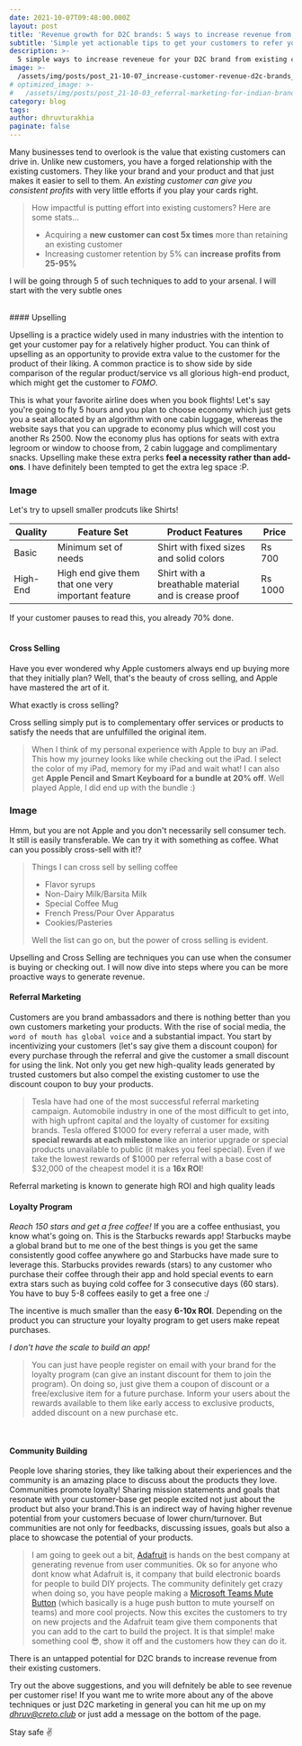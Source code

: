 ```yaml
---
date: 2021-10-07T09:48:00.000Z
layout: post
title: 'Revenue growth for D2C brands: 5 ways to increase revenue from your existing customers'
subtitle: 'Simple yet actionable tips to get your customers to refer you.'
description: >-
  5 simple ways to increase reveneue for your D2C brand from existing customers
image: >-
  /assets/img/posts/post_21-10-07_increase-customer-revenue-d2c-brands_full.jpg
# optimized_image: >-
#   /assets/img/posts/post_21-10-03_referral-marketing-for-indian-brands_optimized.jpg
category: blog
tags:
author: dhruvturakhia
paginate: false
---
```


Many businesses tend to overlook is the value that existing customers can drive in. Unlike new customers, you have a forged relationship with the existing customers. They like your brand and your product and that just makes it easier to sell to them. An *existing customer can give you consistent profits* with very little efforts if you play your cards right.

> How impactful is putting effort into existing customers? Here are some stats...
> - Acquiring a **new customer can cost 5x times** more than retaining an existing customer
> - Increasing customer retention by 5% can **increase profits from 25-95%**

I will be going through 5 of such techniques to add to your arsenal. I will start with the very subtle ones

<br>
#### Upselling

Upselling is a practice widely used in many industries with the intention to get your customer pay for a relatively higher product. You can think of upselling as an opportunity to provide extra value to the customer for the product of their liking. A common practice is to show side by side comparison of the regular product/service vs all glorious high-end product, which might get the customer to *FOMO*. 

This is what your favorite airline does when you book flights! Let's say you're going to fly 5 hours and you plan to choose economy which just gets you a seat allocated by an algorithm with one cabin luggage, whereas the website says that you can upgrade to economy plus which will cost you another Rs 2500. Now the economy plus has options for seats with extra legroom or window to choose from, 2 cabin luggage and complimentary snacks. Upselling make these extra perks **feel a necessity rather than add-ons**. I have definitely been tempted to get the extra leg space :P. 

### Image

Let's try to upsell smaller prodcuts like Shirts!

|Quality    |Feature Set                            |Product Features                   |Price    | 
|-----------|-------------------------------------------------------------------|-------------------------------------------------------|-----------|
|Basic    |Minimum set of needs                       |Shirt with fixed sizes and solid colors        |Rs 700|
|High-End |High end give them that one very important feature|Shirt with a breathable material and is crease proof|Rs 1000|

If your customer pauses to read this, you already 70% done. 
<br><br>

#### Cross Selling

Have you ever wondered why Apple customers always end up buying more that they initially plan? Well, that's the beauty of cross selling, and Apple have mastered the art of it. 

What exactly is cross selling?

Cross selling simply put is to complementary offer services or products to satisfy the needs that are unfulfilled the original item. 

>When I think of my personal experience with Apple to buy an iPad. This how my journey looks like while checking out the iPad. I select the color of my iPad, memory for my iPad and wait what! I can also get **Apple Pencil and Smart Keyboard for a bundle at 20% off**. Well played Apple, I did end up with the bundle :)

### Image

Hmm, but you are not Apple and you don't necessarily sell consumer tech. It still is easily transferable. We can try it with something as coffee. What can you possibly cross-sell with it!?

>Things I can cross sell by selling coffee
>  - Flavor syrups
>  - Non-Dairy Milk/Barsita Milk
>  - Special Coffee Mug
>  - French Press/Pour Over Apparatus
>  - Cookies/Pasteries
>
>Well the list can go on, but the power of cross selling is evident. 


Upselling and Cross Selling are techniques you can use when the consumer is buying or checking out. I will now dive into steps where you can be more proactive ways to generate revenue.
<br>
#### Referral Marketing
Customers are you brand ambassadors and there is nothing better than you own customers marketing your products. With the rise of social media, the `word of mouth has global voice` and a substantial impact. You start by incentivizing your customers (let's say give them a discount coupon) for every purchase through the referral and give the customer a small discount for using the link. Not only you get new high-quality leads generated by trusted customers but also compel the existing customer to use the discount coupon to buy your products. 

> Tesla have had one of the most successful referral marketing campaign. 
Automobile industry in one of the most difficult to get into, with high upfront capital and the loyalty of customer for exsiting brands. Tesla offered \$1000 for every referral a user made, with **special rewards at each milestone** like an interior upgrade or special products unavailable to public (it makes you feel special). Even if we take the lowest rewards of \$1000 per referral with a base cost of \$32,000 of the cheapest model it is a **16x ROI**! 

Referral marketing is known to generate high ROI and high quality leads
<br>

#### Loyalty Program

*Reach 150 stars and get a free coffee!* If you are a coffee enthusiast, you know what's going on. This is the Starbucks rewards app! Starbucks maybe a global brand but to me one of the best things is you get the same consistently good coffee anywhere go and Starbucks have made sure to leverage this. Starbucks provides rewards (stars) to any customer who purchase their coffee through their app and hold special events to earn extra stars such as buying cold coffee for 3 consecutive days (60 stars). You have to buy 5-8 coffees easily to get a free one :/

The incentive is much smaller than the easy **6-10x ROI**. Depending on the product you can structure your loyalty program to get users make repeat purchases. 

*I don't have the scale to build an app!*

>You can just have people register on email with your brand for the loyalty program (can give an instant discount for them to join the program). On doing so, just give them a coupon of discount or a free/exclusive item for a future purchase. Inform your users about the rewards available to them like early access to exclusive products, added discount on a new purchase etc.
<br>

#### Community Building

People love sharing stories, they like talking about their experiences and the community is an amazing place to discuss about the products they love. Communities promote loyalty! Sharing mission statements and goals that resonate with your customer-base get people excited not just about the product but also your brand.This is an indirect way of having higher revenue potential from your customers becuase of lower churn/turnover. But communities are not only for feedbacks, discussing issues, goals but also a place to showcase the potential of your products. 

> I am going to geek out a bit, [Adafruit](https://learn.adafruit.com/) is hands on the best company at generating revenue from user communities. Ok so for anyone who dont know what Adafruit is, it company that build electronic boards for people to build DIY projects. The community definitely get crazy when doing so, you have people making a [Microsoft Teams Mute Button](https://learn.adafruit.com/TeamsMuteButton) (which basically is a huge push button to mute yourself on teams) and more cool projects. Now this excites the customers to try on new projects and the Adafruit team give them components that you can add to the cart to build the project. It is that simple! make something cool :sunglasses:, show it off and the customers how they can do it. 

There is an untapped potential for D2C brands to increase revenue from their existing customers. 

Try out the above suggestions, and you will defnitely be able to see revenue per customer rise! If you want me to write more about any of the above techniques or just D2C marketing in general you can hit me up on my *[dhruv@creto.club](dhruv@creto.club)* or just add a message on the bottom of the page.

Stay safe :v:

